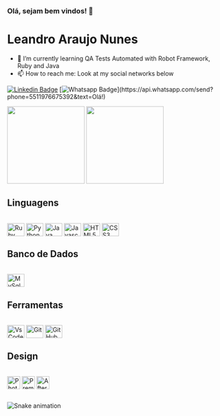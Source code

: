 ### Olá, sejam bem vindos! 👋

# Leandro Araujo Nunes
- 🔭 I’m currently learning QA Tests Automated with Robot Framework, Ruby and Java
- 📫 How to reach me: Look at my social networks below

[![Linkedin Badge](https://img.shields.io/badge/-LinkedIn-blue?style=flat-square&logo=Linkedin&logoColor=white&link=https://www.linkedin.com/in/leandro-araujo-nunes/)](https://www.linkedin.com/in/leandro-araujo-nunes/)
[![Whatsapp Badge](https://img.shields.io/badge/-Whatsapp-4CA143?style=flat-square&labelColor=4CA143&logo=whatsapp&logoColor=white&link=https://api.whatsapp.com/send?phone=5511976675392&text=Olá!)](https://api.whatsapp.com/send?phone=5511976675392&text=Olá!)

<div>
  <img 
       height="180em" 
       src="https://github-readme-stats.vercel.app/api?username=leandroanunes&show_icons=true&theme=great-gatsby&include_all_commits=true&count_private=true" />
  <img 
       height="180em" 
       src="https://github-readme-stats.vercel.app/api/top-langs/?username=leandroanunes&layout=compact&langs_count=8&theme=great-gatsby" />
</div>

## Linguagens

<div style="display:inline-block"><br>
  <img align="center" alt="Ruby" title="Ruby" height="30" width="40" src="https://cdn.jsdelivr.net/gh/devicons/devicon/icons/ruby/ruby-original.svg" />
  <img align="center" alt="Python" title="Python" height="30" width="40" src="https://cdn.jsdelivr.net/gh/devicons/devicon/icons/python/python-original.svg" />
  <img align="center" alt="Java" title="Java" height="30" width="40" src="https://cdn.jsdelivr.net/gh/devicons/devicon/icons/java/java-original.svg" />
  <img align="center" alt="Javascript" title="Javascript" height="30" width="40" src="https://cdn.jsdelivr.net/gh/devicons/devicon/icons/javascript/javascript-original.svg" />
  <img align="center" alt="HTML5" title="HTML5" height="30" width="40" src="https://cdn.jsdelivr.net/gh/devicons/devicon/icons/html5/html5-original.svg" />
  <img align="center" alt="CSS3" title="CSS3" height="30" width="40" src="https://cdn.jsdelivr.net/gh/devicons/devicon/icons/css3/css3-original.svg" />
</div>

## Banco de Dados

<div style="display:inline-block"><br>
  <img align="center" alt="MySql" title="MySql" height="30" width="40" src="https://cdn.jsdelivr.net/gh/devicons/devicon/icons/mysql/mysql-original.svg" />
</div>

## Ferramentas

<div style="display:inline-block"><br>
  <img align="center" alt="VsCode" title="VsCode" height="30" width="40" src="https://cdn.jsdelivr.net/gh/devicons/devicon/icons/vscode/vscode-original.svg" />
  <img align="center" alt="Git" title="Git" height="30" width="40" src="https://cdn.jsdelivr.net/gh/devicons/devicon/icons/git/git-original.svg" />
  <img align="center" alt="GitHub" title="GitHub" height="30" width="40" src="https://cdn.jsdelivr.net/gh/devicons/devicon/icons/github/github-original.svg" />

## Design

<div style="display:inline-block; padding-right:3em"><br>
  <img align="center" alt="Photoshop" title="Photoshop" height="30" width="30" src="https://www.whodesigners.com.br/icones/png/Photoshop.png" />
  <img align="center" alt="Premiere" title="Premiere" height="30" width="30" src="https://www.whodesigners.com.br/icones/png/Premiere.png" />
  <img align="center" alt="After Effects" title="After Effects" height="30" width="30" src="https://www.whodesigners.com.br/icones/png/After-Effects.png" />
</div>

##

![Snake animation](https://github.com/leandroanunes/leandroanunes/blob/output/github-contribution-grid-snake.svg)
